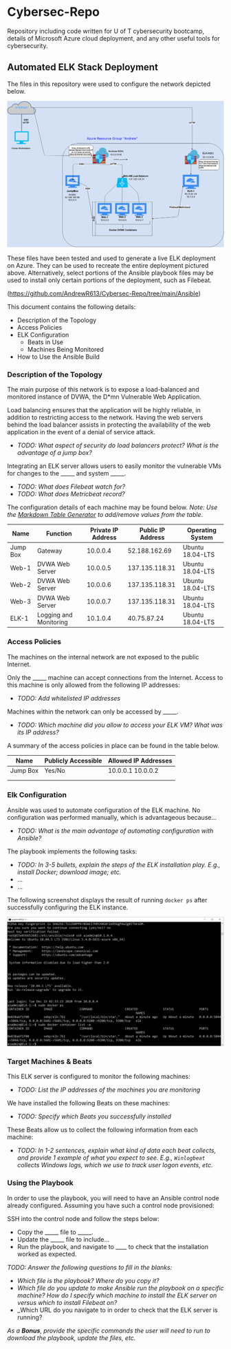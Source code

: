 # Cybersec-Repo
Repository including code written for U of T cybersecurity bootcamp, details of Microsoft Azure cloud deployment, and any other useful tools for cybersecurity.
## Automated ELK Stack Deployment

The files in this repository were used to configure the network depicted below.

![TODO: Update the path with the name of your diagram](https://github.com/AndrewR613/Cybersec-Repo/blob/main/Diagrams/ELK.png)

These files have been tested and used to generate a live ELK deployment on Azure. They can be used to recreate the entire deployment pictured above. Alternatively, select portions of the Ansible playbook files may be used to install only certain portions of the deployment, such as Filebeat.

(https://github.com/AndrewR613/Cybersec-Repo/tree/main/Ansible)

This document contains the following details:
- Description of the Topology
- Access Policies
- ELK Configuration
  - Beats in Use
  - Machines Being Monitored
- How to Use the Ansible Build


### Description of the Topology

The main purpose of this network is to expose a load-balanced and monitored instance of DVWA, the D*mn Vulnerable Web Application.

Load balancing ensures that the application will be highly reliable, in addition to restricting access to the network. Having the web servers behind the load balancer assists in protecting the availability of the web application in the event of a denial of service attack. 
- _TODO: What aspect of security do load balancers protect? What is the advantage of a jump box?_

Integrating an ELK server allows users to easily monitor the vulnerable VMs for changes to the _____ and system _____.
- _TODO: What does Filebeat watch for?_
- _TODO: What does Metricbeat record?_

The configuration details of each machine may be found below.
_Note: Use the [Markdown Table Generator](http://www.tablesgenerator.com/markdown_tables) to add/remove values from the table_.

| Name     | Function               | Private IP Address | Public IP Address | Operating System |
|----------|------------------------|--------------------|-------------------|------------------|
| Jump Box | Gateway                | 10.0.0.4           | 52.188.162.69     | Ubuntu 18.04-LTS |
| Web-1    | DVWA Web Server        | 10.0.0.5           | 137.135.118.31    | Ubuntu 18.04-LTS |
| Web-2    | DVWA Web Server        | 10.0.0.6           | 137.135.118.31    | Ubuntu 18.04-LTS |
| Web-3    | DVWA Web Server        | 10.0.0.7           | 137.135.118.31    | Ubuntu 18.04-LTS |
| ELK-1    | Logging and Monitoring | 10.1.0.4           | 40.75.87.24       | Ubuntu 18.04-LTS |
### Access Policies

The machines on the internal network are not exposed to the public Internet. 

Only the _____ machine can accept connections from the Internet. Access to this machine is only allowed from the following IP addresses:
- _TODO: Add whitelisted IP addresses_

Machines within the network can only be accessed by _____.
- _TODO: Which machine did you allow to access your ELK VM? What was its IP address?_

A summary of the access policies in place can be found in the table below.

| Name     | Publicly Accessible | Allowed IP Addresses |
|----------|---------------------|----------------------|
| Jump Box | Yes/No              | 10.0.0.1 10.0.0.2    |
|          |                     |                      |
|          |                     |                      |

### Elk Configuration

Ansible was used to automate configuration of the ELK machine. No configuration was performed manually, which is advantageous because...
- _TODO: What is the main advantage of automating configuration with Ansible?_

The playbook implements the following tasks:
- _TODO: In 3-5 bullets, explain the steps of the ELK installation play. E.g., install Docker; download image; etc._
- ...
- ...

The following screenshot displays the result of running `docker ps` after successfully configuring the ELK instance.

![TODO: Update the path with the name of your screenshot of docker ps output](https://github.com/AndrewR613/Cybersec-Repo/blob/main/Images/docker_screenshot.PNG)

### Target Machines & Beats
This ELK server is configured to monitor the following machines:
- _TODO: List the IP addresses of the machines you are monitoring_

We have installed the following Beats on these machines:
- _TODO: Specify which Beats you successfully installed_

These Beats allow us to collect the following information from each machine:
- _TODO: In 1-2 sentences, explain what kind of data each beat collects, and provide 1 example of what you expect to see. E.g., `Winlogbeat` collects Windows logs, which we use to track user logon events, etc._

### Using the Playbook
In order to use the playbook, you will need to have an Ansible control node already configured. Assuming you have such a control node provisioned: 

SSH into the control node and follow the steps below:
- Copy the _____ file to _____.
- Update the _____ file to include...
- Run the playbook, and navigate to ____ to check that the installation worked as expected.

_TODO: Answer the following questions to fill in the blanks:_
- _Which file is the playbook? Where do you copy it?_
- _Which file do you update to make Ansible run the playbook on a specific machine? How do I specify which machine to install the ELK server on versus which to install Filebeat on?_
- _Which URL do you navigate to in order to check that the ELK server is running?

_As a **Bonus**, provide the specific commands the user will need to run to download the playbook, update the files, etc._
